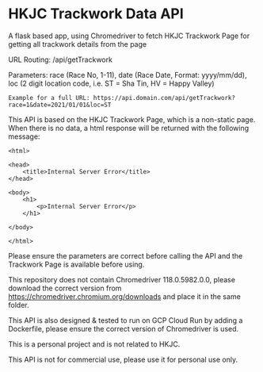 # HKJC Trackwork Data API
A flask based app, using Chromedriver to fetch HKJC Trackwork Page for getting all trackwork details from the page

URL Routing: /api/getTrackwork

Parameters: race (Race No, 1-11), date (Race Date, Format: yyyy/mm/dd), loc (2 digit location code, i.e. ST = Sha Tin, HV = Happy Valley)

```Example for a full URL: https://api.domain.com/api/getTrackwork?race=1&date=2021/01/01&loc=ST```

This API is based on the HKJC Trackwork Page, which is a non-static page. When there is no data, a html response will be returned with the following message:
```
<html>

<head>
	<title>Internal Server Error</title>
</head>

<body>
	<h1>
		<p>Internal Server Error</p>
	</h1>

</body>

</html>
```
Please ensure the parameters are correct before calling the API and the Trackwork Page is available before using.

This repository does not contain Chromedriver 118.0.5982.0.0, please download the correct version from https://chromedriver.chromium.org/downloads and place it in the same folder.

This API is also designed & tested to run on GCP Cloud Run by adding a Dockerfile, please ensure the correct version of Chromedriver is used.

This is a personal project and is not related to HKJC.

This API is not for commercial use, please use it for personal use only.
